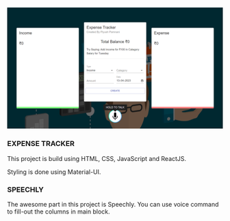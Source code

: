 ![alt text](./src/assets/preview.png)

### EXPENSE TRACKER

This project is build using HTML, CSS, JavaScript and ReactJS.

Styling is done using Material-UI.

### SPEECHLY

The awesome part in this project is Speechly. You can use voice command to fill-out the columns in main block.
